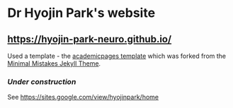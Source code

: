 # Dr Hyojin Park's website
## https://hyojin-park-neuro.github.io/

Used a template - the [academicpages template](https://github.com/academicpages/academicpages.github.io) which was forked from the [Minimal Mistakes Jekyll Theme](https://mmistakes.github.io/minimal-mistakes/).

### *Under construction*<br>
See https://sites.google.com/view/hyojinpark/home
